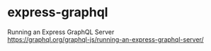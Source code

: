 # express-graphql
Running an Express GraphQL Server  
https://graphql.org/graphql-js/running-an-express-graphql-server/
